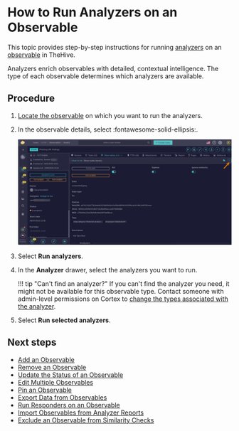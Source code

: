 # How to Run Analyzers on an Observable

This topic provides step-by-step instructions for running [analyzers](../../../../administration/cortex/about-cortex.md) on an [observable](about-observables.md) in TheHive.

Analyzers enrich observables with detailed, contextual intelligence. The type of each observable determines which analyzers are available.

<h2>Procedure</h2>

1. [Locate the observable](../search-for-cases/find-an-observable.md) on which you want to run the analyzers.

2. In the observable details, select :fontawesome-solid-ellipsis:.

    ![Analyzer responder access](../../../../images/user-guides/analyst-corner/cases/analyzer-responder-access.png)

3. Select **Run analyzers**.

4. In the **Analyzer** drawer, select the analyzers you want to run.

    !!! tip "Can't find an analyzer?"
        If you can't find the analyzer you need, it might not be available for this observable type. Contact someone with admin-level permissions on Cortex to [change the types associated with the analyzer](../../../../../cortex/api/how-to-create-an-analyzer.md).

5. Select **Run selected analyzers**.

<h2>Next steps</h2>

* [Add an Observable](add-an-observable.md)
* [Remove an Observable](remove-an-observable.md)
* [Update the Status of an Observable](update-an-observable-status.md)
* [Edit Multiple Observables](edit-multiple-observables.md)
* [Pin an Observable](pin-an-observable.md)
* [Export Data from Observables](export-data-observables.md)
* [Run Responders on an Observable](run-responders-on-an-observable.md)
* [Import Observables from Analyzer Reports](import-observables-from-analyzer-reports.md)
* [Exclude an Observable from Similarity Checks](exclude-an-observable-from-similarity-checks.md)